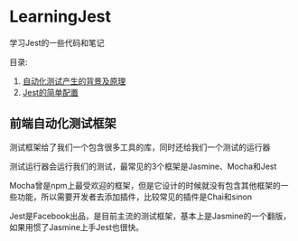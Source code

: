# LearningJest
学习Jest的一些代码和笔记

目录:
1. [自动化测试产生的背景及原理](https://github.com/ChunchunIsMe/LearningJest/tree/master/demo1 '自动化测试产生的背景及原理')
2. [Jest的简单配置](https://github.com/ChunchunIsMe/LearningJest/tree/master/demo2 '使用Jest修改自动化测试样例')

## 前端自动化测试框架
测试框架给了我们一个包含很多工具的库，同时还给我们一个测试的运行器

测试运行器会运行我们的测试，最常见的3个框架是Jasmine、Mocha和Jest

Mocha曾是npm上最受欢迎的框架，但是它设计的时候就没有包含其他框架的一些功能，所以需要开发者去添加插件，比较常见的插件是Chai和sinon

Jest是Facebook出品，是目前主流的测试框架，基本上是Jasmine的一个翻版，如果用惯了Jasmine上手Jest也很快。
